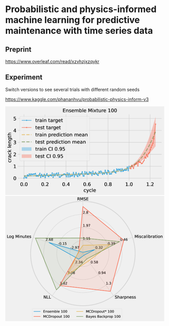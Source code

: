 # Probabilistic and physics-informed machine learning for predictive maintenance with time series data

## Preprint
https://www.overleaf.com/read/xzvhzjxzqykr

## Experiment
Switch versions to see several trials with different random seeds

https://www.kaggle.com/phananhvu/probabilistic-physics-inform-v3

<img src="/fig_png/random_seed_2022_ensemble_100_prediction.jpg" alt="ensemble prediction interval" style="width:600px;"/>

<img src="/fig_png/random_seed_2022_metric_100.jpg" alt="metrics" style="width:600px;"/>
